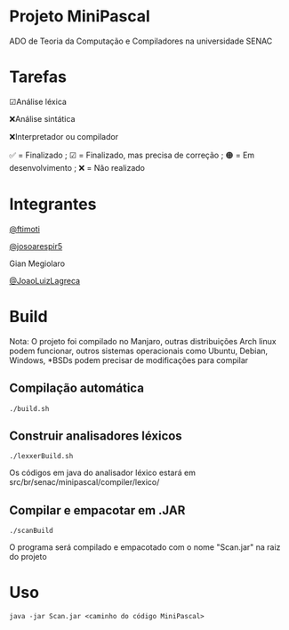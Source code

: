 # Projeto MiniPascal
ADO de Teoria da Computação e Compiladores na universidade SENAC

# Tarefas
☑Análise léxica

❌Análise sintática

❌Interpretador ou compilador

✅ = Finalizado ; ☑ = Finalizado, mas precisa de correção ; 🟠 = Em desenvolvimento ; ❌ = Não realizado

# Integrantes
[@ftimoti](https://github.com/ftimoti)

[@josoarespir5](https://github.com/josoarespir5)

Gian Megiolaro

[@JoaoLuizLagreca](https://github.com/JoaoLuizLagreca)

# Build
Nota: O projeto foi compilado no Manjaro, outras distribuições Arch linux podem funcionar, outros sistemas operacionais como Ubuntu, Debian, Windows, *BSDs podem precisar de modificações para compilar

## Compilação automática
`./build.sh`

## Construir analisadores léxicos

`./lexxerBuild.sh`

Os códigos em java do analisador léxico estará em src/br/senac/minipascal/compiler/lexico/

## Compilar e empacotar em .JAR

`./scanBuild`

O programa será compilado e empacotado com o nome "Scan.jar" na raiz do projeto

# Uso
`java -jar Scan.jar <caminho do código MiniPascal>`
